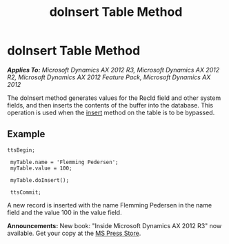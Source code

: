 ﻿---
title: doInsert Table Method
TOCTitle: doInsert Table Method
ms:assetid: f373b851-18b1-4e2a-9b11-2a135f9ab120
ms:mtpsurl: https://msdn.microsoft.com/en-us/library/Aa887334(v=AX.60)
ms:contentKeyID: 35253436
ms.date: 05/18/2015
mtps_version: v=AX.60
---

# doInsert Table Method 


_**Applies To:** Microsoft Dynamics AX 2012 R3, Microsoft Dynamics AX 2012 R2, Microsoft Dynamics AX 2012 Feature Pack, Microsoft Dynamics AX 2012_

The doInsert method generates values for the RecId field and other system fields, and then inserts the contents of the buffer into the database. This operation is used when the [insert](insert-table-method.md) method on the table is to be bypassed.

## Example

   ```X++
   ttsBegin;
     
    myTable.name = 'Flemming Pedersen';
    myTable.value = 100;
     
    myTable.doInsert();
     
    ttsCommit;
   ```

A new record is inserted with the name Flemming Pedersen in the name field and the value 100 in the value field.

  
**Announcements:** New book: "Inside Microsoft Dynamics AX 2012 R3" now available. Get your copy at the [MS Press Store](https://www.microsoftpressstore.com/store/inside-microsoft-dynamics-ax-2012-r3-9780735685109).

